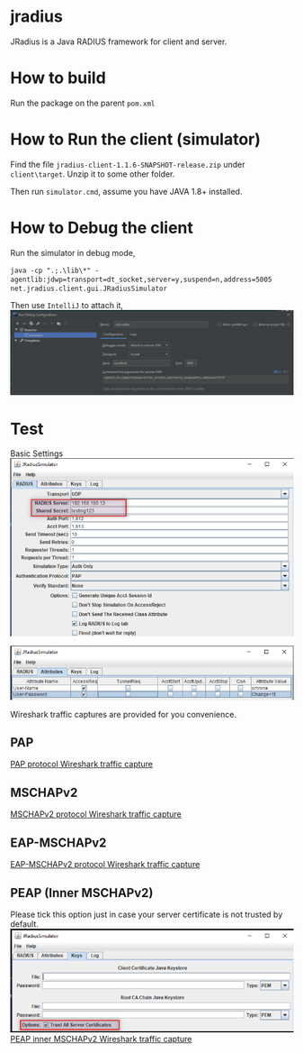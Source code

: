 jradius
=======

JRadius is a Java RADIUS framework for client and server. 

# How to build

Run the package on the parent `pom.xml`

# How to Run the client (simulator)

Find the file `jradius-client-1.1.6-SNAPSHOT-release.zip` under `client\target`. Unzip it to some other folder.

Then run `simulator.cmd`, assume you have JAVA 1.8+ installed.

# How to Debug the client

Run the simulator in debug mode,
```aidl
java -cp ".;.\lib\*" -agentlib:jdwp=transport=dt_socket,server=y,suspend=n,address=5005 net.jradius.client.gui.JRadiusSimulator
```

Then use `IntelliJ` to attach it,
![Alt text](./doc/debugger.png)

# Test
Basic Settings
![Alt text](./doc/radius-server.png)

![Alt text](./doc/radius-attributes.png)

Wireshark traffic captures are provided for you convenience.

## PAP
[PAP protocol Wireshark traffic capture](./doc/radius-pap.pcapng)
## MSCHAPv2
[MSCHAPv2 protocol Wireshark traffic capture](./doc/radius-mschapv2.pcapng)
## EAP-MSCHAPv2
[EAP-MSCHAPv2 protocol Wireshark traffic capture](./doc/radius-eap-mschapv2.pcapng)
## PEAP (Inner MSCHAPv2)
Please tick this option just in case your server certificate is not trusted by default.
![Alt text](./doc/trust-ca.png)
[PEAP inner MSCHAPv2 Wireshark traffic capture](./doc/radious-peap-mschapv2.pcapng)